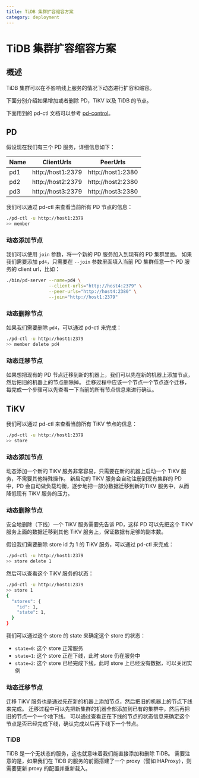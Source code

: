 ```yaml
---
title: TiDB 集群扩容缩容方案
category: deployment
---
```


# TiDB 集群扩容缩容方案

## 概述

TiDB 集群可以在不影响线上服务的情况下动态进行扩容和缩容。

下面分别介绍如果增加或者删除 PD，TiKV 以及 TiDB 的节点。

下面用到的 pd-ctl 文档可以参考 [pd-control](../tools/pd-control.md)。

## PD

假设现在我们有三个 PD 服务，详细信息如下：

|Name|ClientUrls|PeerUrls|
|----|----------|--------|
|pd1|http://host1:2379|http://host1:2380|
|pd2|http://host2:2379|http://host2:2380|
|pd3|http://host3:2379|http://host3:2380|

我们可以通过 pd-ctl 来查看当前所有 PD 节点的信息：

```bash
./pd-ctl -u http://host1:2379
>> member
```

### 动态添加节点

我们可以使用 `join` 参数，将一个新的 PD 服务加入到现有的 PD 集群里面。
如果我们需要添加 `pd4`，只需要在 `--join` 参数里面填入当前 PD 集群任意一个 PD 服务的 client url，比如：

```bash
./bin/pd-server --name=pd4 \
                --client-urls="http://host4:2379" \
                --peer-urls="http://host4:2380" \
                --join="http://host1:2379"
```

### 动态删除节点

如果我们需要删除 `pd4`，可以通过 pd-ctl 来完成：

```bash
./pd-ctl -u http://host1:2379
>> member delete pd4
```

### 动态迁移节点

如果想把现有的 PD 节点迁移到新的机器上，我们可以先在新的机器上添加节点，然后把旧的机器上的节点删除掉。
迁移过程中应该一个节点一个节点逐个迁移，每完成一个步骤可以先查看一下当前的所有节点信息来进行确认。

## TiKV

我们可以通过 pd-ctl 来查看当前所有 TiKV 节点的信息：

```bash
./pd-ctl -u http://host1:2379
>> store
```

### 动态添加节点

动态添加一个新的 TiKV 服务非常容易，只需要在新的机器上启动一个 TiKV 服务，不需要其他特殊操作。
新启动的 TiKV 服务会自动注册到现有集群的 PD 中，PD 会自动做负载均衡，逐步地把一部分数据迁移到新的TiKV 服务中，从而降低现有 TiKV 服务的压力。

### 动态删除节点

安全地删除（下线）一个 TiKV 服务需要先告诉 PD，这样 PD 可以先把这个 TiKV 服务上面的数据迁移到其他 TiKV 服务上，保证数据有足够的副本数。

假设我们需要删除 store id 为 1 的 TiKV 服务，可以通过 pd-ctl 来完成：

```bash
./pd-ctl -u http://host1:2379
>> store delete 1
```

然后可以查看这个 TiKV 服务的状态：

```bash
./pd-ctl -u http://host1:2379
>> store 1
{
  "stores": {
    "id": 1,
    "state": 1,
  }
}
```

我们可以通过这个 store 的 state 来确定这个 store 的状态：

- `state=0`: 这个 store 正常服务
- `state=1`: 这个 store 正在下线，此时 store 仍在服务中
- `state=2`: 这个 store 已经完成下线，此时 store 上已经没有数据，可以关闭实例

### 动态迁移节点

迁移 TiKV 服务也是通过先在新的机器上添加节点，然后把旧的机器上的节点下线来完成。
迁移过程中可以先把新集群的机器全部添加到已有的集群中，然后再把旧的节点一个一个地下线。
可以通过查看正在下线的节点的状态信息来确定这个节点是否已经完成下线，确认完成以后再下线下一个节点。

### TiDB

TiDB 是一个无状态的服务，这也就意味着我们能直接添加和删除 TiDB。
需要注意的是，如果我们在 TiDB 的服务的前面搭建了一个 proxy（譬如 HAProxy），则需要更新 proxy 的配置并重新载入。
